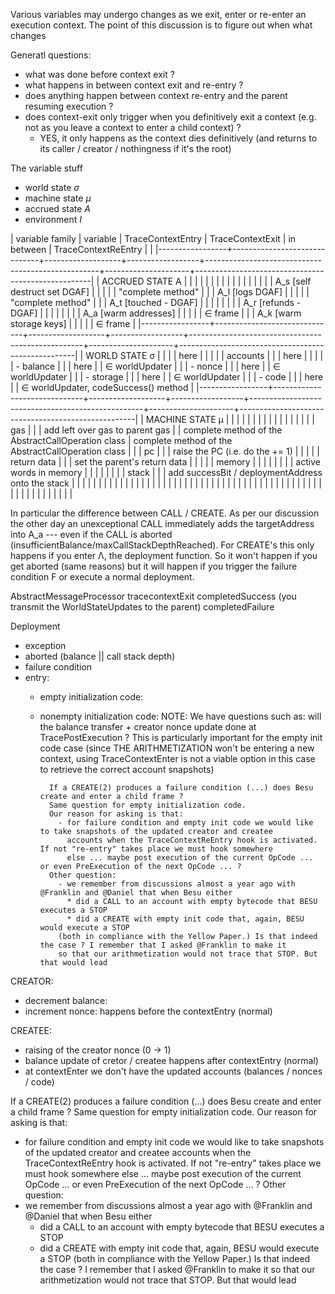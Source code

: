 Various variables may undergo changes as we exit, enter or re-enter an execution context. The point of this discussion is to figure out when what changes

Generatl questions:
- what was done before context exit ?
- what happens in between context exit and re-entry ?
- does anything happen between context re-entry and the parent resuming execution ?
- does context-exit only trigger when you definitively exit a context (e.g. not as you leave a context to enter a child context) ?
  - YES, it only happens as the context dies definitively (and returns to its caller / creator / nothingness if it's the root)

The variable stuff
- world state $\sigma$
- machine state $\mu$
- accrued state $A$
- environment $I$

| variable family | variable                     | TraceContextEntry | TraceContextExit | in between                                        | TraceContextReEntry |                                                    |
|-----------------+------------------------------+-------------------+------------------+---------------------------------------------------+---------------------+----------------------------------------------------|
| ACCRUED STATE A |                              |                   |                  |                                                   |                     |                                                    |
|                 |                              |                   |                  |                                                   |                     |                                                    |
|                 | A_s [self destruct set DGAF] |                   |                  |                                                   |                     | "complete method"                                  |
|                 | A_l [logs DGAF]              |                   |                  |                                                   |                     | "complete method"                                  |
|                 | A_t [touched - DGAF]         |                   |                  |                                                   |                     |                                                    |
|                 | A_r [refunds - DGAF]         |                   |                  |                                                   |                     |                                                    |
|                 | A_a [warm addresses]         |                   |                  |                                                   |                     | ∈ frame                                            |
|                 | A_k [warm storage keys]      |                   |                  |                                                   |                     | ∈ frame                                            |
|-----------------+------------------------------+-------------------+------------------+---------------------------------------------------+---------------------+----------------------------------------------------|
| WORLD STATE σ   |                              |                   |                  | here                                              |                     |                                                    |
|                 | accounts                     |                   |                  | here                                              |                     |                                                    |
|                 | - balance                    |                   |                  | here                                              |                     | ∈ worldUpdater                                     |
|                 | - nonce                      |                   |                  | here                                              |                     | ∈ worldUpdater                                     |
|                 | - storage                    |                   |                  | here                                              |                     | ∈ worldUpdater                                     |
|                 | - code                       |                   |                  | here                                              |                     | ∈ worldUpdater, codeSuccess() method               |
|-----------------+------------------------------+-------------------+------------------+---------------------------------------------------+---------------------+----------------------------------------------------|
| MACHINE STATE μ |                              |                   |                  |                                                   |                     |                                                    |
|                 |                              |                   |                  |                                                   |                     |                                                    |
|                 | gas                          |                   |                  | add left over gas to parent gas                   |                     | complete method of the AbstractCallOperation class | complete method of the AbstractCallOperation class |
|                 | pc                           |                   |                  | raise the PC (i.e. do the += 1)                   |                     |                                                    |
|                 | return data                  |                   |                  | set the parent's return data                      |                     |                                                    |
|                 | memory                       |                   |                  |                                                   |                     |                                                    |
|                 | active words in memory       |                   |                  |                                                   |                     |                                                    |
|                 | stack                        |                   |                  | add successBit / deploymentAddress onto the stack |                     |                                                    |
|                 |                              |                   |                  |                                                   |                     |                                                    |
|                 |                              |                   |                  |                                                   |                     |                                                    |
|                 |                              |                   |                  |                                                   |                     |                                                    |
|                 |                              |                   |                  |                                                   |                     |                                                    |
|                 |                              |                   |                  |                                                   |                     |                                                    |
|                 |                              |                   |                  |                                                   |                     |                                                    |
|                 |                              |                   |                  |                                                   |                     |                                                    |

In particular the difference between CALL / CREATE. As per our discussion the other day an unexceptional CALL immediately adds the targetAddress into A_a --- even if the CALL is aborted (insufficientBalance/maxCallStackDepthReached). For CREATE's this only happens if you enter Λ, the deployment function. So it won't happen if you get aborted (same reasons) but it will happen if you trigger the failure condition F or execute a normal deployment.


AbstractMessageProcessor
    tracecontextExit
        completedSuccess (you transmit the WorldStateUpdates to the parent)
        completedFailure

Deployment
- exception
- aborted (balance || call stack depth)
- failure condition
- entry:
  - empty initialization code:
  - nonempty initialization code:
          NOTE: We have questions such as: will the balance transfer + creator nonce update done at TracePostExecution ?
          This is particularly important for the empty init code case (since THE ARITHMETIZATION won't be entering a new
          context, using TraceContextEnter is not a viable option in this case to retrieve the correct account snapshots)
          
          If a CREATE(2) produces a failure condition (...) does Besu create and enter a child frame ?
          Same question for empty initialization code.
          Our reason for asking is that:
            - for failure condition and empty init code we would like to take snapshots of the updated creator and createe
              accounts when the TraceContextReEntry hook is activated. If not "re-entry" takes place we must hook somewhere
              else ... maybe post execution of the current OpCode ... or even PreExecution of the next OpCode ... ?
          Other question:
            - we remember from discussions almost a year ago with @Franklin and @Daniel that when Besu either
              * did a CALL to an account with empty bytecode that BESU executes a STOP
              * did a CREATE with empty init code that, again, BESU would execute a STOP
            (both in compliance with the Yellow Paper.) Is that indeed the case ? I remember that I asked @Franklin to make it
            so that our arithmetization would not trace that STOP. But that would lead

CREATOR:
- decrement balance: 
- increment nonce:                happens before the contextEntry (normal)

CREATEE:
- raising of the creator nonce    (0 → 1)
- balance update of cretor / createe happens after contextEntry (normal)
- at contextEnter we don't have the updated accounts (balances / nonces / code)



If a CREATE(2) produces a failure condition (...) does Besu create and enter a child frame ?
Same question for empty initialization code.
Our reason for asking is that:
  - for failure condition and empty init code we would like to take snapshots of the updated creator and createe
    accounts when the TraceContextReEntry hook is activated. If not "re-entry" takes place we must hook somewhere
    else ... maybe post execution of the current OpCode ... or even PreExecution of the next OpCode ... ?
Other question:
  - we remember from discussions almost a year ago with @Franklin and @Daniel that when Besu either
    * did a CALL to an account with empty bytecode that BESU executes a STOP
    * did a CREATE with empty init code that, again, BESU would execute a STOP
  (both in compliance with the Yellow Paper.) Is that indeed the case ? I remember that I asked @Franklin to make it
  so that our arithmetization would not trace that STOP. But that would lead
